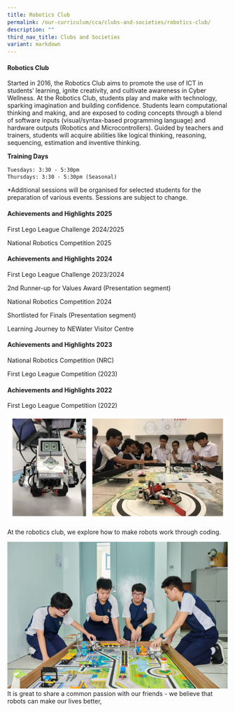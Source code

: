 ```yaml
---
title: Robotics Club
permalink: /our-curriculum/cca/clubs-and-societies/robotics-club/
description: ""
third_nav_title: Clubs and Societies
variant: markdown
---
```

#### Robotics Club

Started in 2016, the Robotics Club aims to promote the use of ICT in students’ learning, ignite creativity, and cultivate awareness in Cyber Wellness. At the Robotics Club, students play and make with technology, sparking imagination and building confidence. Students learn computational thinking and making, and are exposed to coding concepts through a blend of software inputs (visual/syntax-based programming language) and hardware outputs (Robotics and Microcontrollers). Guided by teachers and trainers, students will acquire abilities like logical thinking, reasoning, sequencing, estimation and inventive thinking.

**Training Days**

	Tuesdays: 3:30 - 5:30pm 
	Thursdays: 3:30 - 5:30pm (Seasonal)

\*Additional sessions will be organised for selected students for the preparation of various events. Sessions are subject to change.

#### Achievements and Highlights 2025

First Lego League Challenge 2024/2025
    
National Robotics Competition 2025
    
#### Achievements and Highlights 2024

First Lego League Challenge 2023/2024
    
2nd Runner-up for Values Award (Presentation segment)
    
National Robotics Competition 2024
 
Shortlisted for Finals (Presentation segment)
    
Learning Journey to NEWater Visitor Centre


#### Achievements and Highlights 2023

National Robotics Competition (NRC)
    
First Lego League Competition (2023)
    

#### Achievements and Highlights 2022

First Lego League Competition (2022)

![Robotics Club](/images/Robotics%20Club_1.jpg)


<style>  
img {  
  display: block;  
  margin-left: auto;  
  margin-right: auto;  
}  
</style>  
At the robotics club, we explore how to make robots work through coding.


![](/images/CCAs/Robotics/WGS_258%20(2).jpg)
It is great to share a common passion with our friends - we believe that robots can make our lives better,